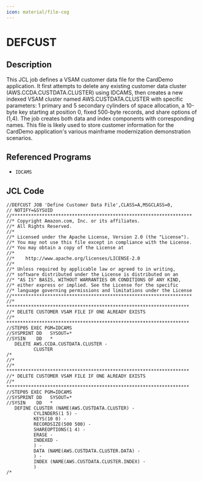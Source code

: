 ```yaml
---
icon: material/file-cog
---
```

# DEFCUST

## Description
This JCL job defines a VSAM customer data file for the CardDemo application. It first attempts to delete any existing customer data cluster (AWS.CCDA.CUSTDATA.CLUSTER) using IDCAMS, then creates a new indexed VSAM cluster named AWS.CUSTDATA.CLUSTER with specific parameters: 1 primary and 5 secondary cylinders of space allocation, a 10-byte key starting at position 0, fixed 500-byte records, and share options of (1,4). The job creates both data and index components with corresponding names. This file is likely used to store customer information for the CardDemo application's various mainframe modernization demonstration scenarios.

## Referenced Programs
- `IDCAMS`

## JCL Code
```jcl
//DEFCUST JOB 'Define Customer Data File',CLASS=A,MSGCLASS=0,
// NOTIFY=&SYSUID
//******************************************************************
//* Copyright Amazon.com, Inc. or its affiliates.                   
//* All Rights Reserved.                                            
//*                                                                 
//* Licensed under the Apache License, Version 2.0 (the "License"). 
//* You may not use this file except in compliance with the License.
//* You may obtain a copy of the License at                         
//*                                                                 
//*    http://www.apache.org/licenses/LICENSE-2.0                   
//*                                                                 
//* Unless required by applicable law or agreed to in writing,      
//* software distributed under the License is distributed on an     
//* "AS IS" BASIS, WITHOUT WARRANTIES OR CONDITIONS OF ANY KIND,    
//* either express or implied. See the License for the specific     
//* language governing permissions and limitations under the License
//******************************************************************
//* *******************************************************************
//* DELETE CUSTOMER VSAM FILE IF ONE ALREADY EXISTS
//* *******************************************************************
//STEP05 EXEC PGM=IDCAMS
//SYSPRINT DD   SYSOUT=*
//SYSIN    DD   *
   DELETE AWS.CCDA.CUSTDATA.CLUSTER -
          CLUSTER                     
/*
//*
//* *******************************************************************
//* DELETE CUSTOMER VSAM FILE IF ONE ALREADY EXISTS
//* *******************************************************************
//STEP05 EXEC PGM=IDCAMS
//SYSPRINT DD   SYSOUT=*
//SYSIN    DD   *
   DEFINE CLUSTER (NAME(AWS.CUSTDATA.CLUSTER) - 
          CYLINDERS(1 5) -                      
          KEYS(10 0) -                          
          RECORDSIZE(500 500) -                 
          SHAREOPTIONS(1 4) -                   
          ERASE -                               
          INDEXED -                             
          ) -                                        
          DATA (NAME(AWS.CUSTDATA.CLUSTER.DATA) -    
          ) -                                        
          INDEX (NAME(AWS.CUSTDATA.CLUSTER.INDEX) -  
          )                                             
/*

```